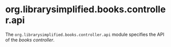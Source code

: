 org.librarysimplified.books.controller.api
===

The `org.librarysimplified.books.controller.api` module specifies the
API of the _books controller_.
